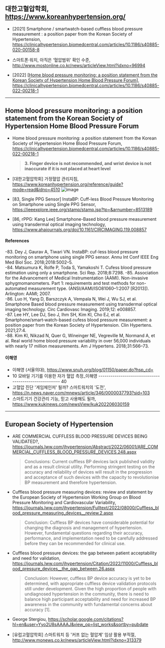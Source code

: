 


## 대한고혈압학회, https://www.koreanhypertension.org/
- [2021] Smartphone / smartwatch-based cuffless blood pressure measurement : a position paper from the Korean Society of Hypertension, https://clinicalhypertension.biomedcentral.com/articles/10.1186/s40885-020-00158-8
- 스마트폰·워치, 아직은 ‘혈압범위’ 확인 수준, http://www.mostonline.co.kr/news/articleView.html?idxno=96994

- [2022] [[Home blood pressure monitoring: a position statement from the Korean Society of Hypertension Home Blood Pressure Forum](https://github.com/Kwangkee/Digital-Healthcare/blob/main/Cuffless.md#home-blood-pressure-monitoring-a-position-statement-from-the-korean-society-of-hypertension-home-blood-pressure-forum)], https://clinicalhypertension.biomedcentral.com/articles/10.1186/s40885-022-00218-1




***

## Home blood pressure monitoring: a position statement from the Korean Society of Hypertension Home Blood Pressure Forum
- Home blood pressure monitoring: a position statement from the Korean Society of Hypertension Home Blood Pressure Forum, https://clinicalhypertension.biomedcentral.com/articles/10.1186/s40885-022-00218-1

  >**3. Finger device is not recommended, and wrist device is not inaccurate if it is not placed at heart level**

- [대한고혈압학회] 가정혈압 관리지침, https://www.koreanhypertension.org/reference/guide?mode=read&idno=4510
![image](https://user-images.githubusercontent.com/109835677/194841475-c1123e71-46d7-49cb-bbb5-d30df7fa2829.png)

- [83, Single PPG Sensor] InstaBP: Cuff-less Blood Pressure Monitoring on Smartphone using Single PPG Sensor, https://ieeexplore.ieee.org/stamp/stamp.jsp?tp=&arnumber=8513189
- [86, rPPG: Kang Lee] Smartphone-Based blood pressure measurement using transdermal optical imaging technology, https://www.ahajournals.org/doi/10.1161/CIRCIMAGING.119.008857

#### References
-83. Dey J, Gaurav A, Tiwari VN. InstaBP: cuf-less blood pressure monitoring on smartphone using single PPG sensor. Annu Int Conf IEEE Eng Med Biol Soc. 2018;2018:5002–5.  
-84. Matsumura K, Rolfe P, Toda S, Yamakoshi T. Cufess blood pressure estimation using only a smartphone. Sci Rep. 2018;8:7298.
-85. Association for the Advancement of Medical Instrumentation (AAMI). Non-invasive sphygmomanometers. Part 1: requirements and test methods for non-automated measurement type. (ANSI/AAMI/ISO81060–1:2007 [R2013]). Arlington: AAMI; 2007.  
-86. Luo H, Yang D, Barszczyk A, Vempala N, Wei J, Wu SJ, et al. Smartphone Based blood pressure measurement using transdermal optical imaging technology. Circ Cardiovasc Imaging. 2019;12: e008857.  
-87. Lee HY, Lee DJ, Seo J, Ihm SH, Kim KI, Cho EJ, et al. Smartphone/smart‑watch-based cufess blood pressure measurement: a position paper from the Korean Society of Hypertension. Clin Hypertens. 2021;27:4.  
-88. Kim KI, Nikzad N, Quer G, Wineinger NE, Vegreville M, Normand A, et al. Real world home blood pressure variability in over 56,000 individuals with nearly 17 million measurements. Am J Hypertens. 2018;31:566–73.  

#### 이해영
- 이해영 (서울의대), https://www.snuh.org/blog/01150/paper.do?hsp_cd=  
- 10	 모바일 기기를 이용한 자가 혈압 측정_이해영 ------------------------------------------------------- 40
- 고혈압 진단 '게임체인저' 될까? 스마트워치의 '도전', https://n.news.naver.com/mnews/article/346/0000037793?sid=103
- 스마트기기 건강관리 기능, 믿고 사용해도 될까, https://www.kukinews.com/newsView/kuk202206030159 

***

## European Society of Hypertension
- ARE COMMERCIAL CUFFLESS BLOOD PRESSURE DEVICES BEING VALIDATED?, https://journals.lww.com/jhypertension/Abstract/2022/06001/ARE_COMMERCIAL_CUFFLESS_BLOOD_PRESSURE_DEVICES.248.aspx
  >Conclusions: Current cuffless BP devices lack published validity and as a result clinical utility. Performing stringent testing on the accuracy and reliability of devices will result in the progression and acceptance of such devices with the capacity to revolutionise BP measurement and therefore hypertension.
- Cuffless blood pressure measuring devices: review and statement by the European Society of Hypertension Working Group on Blood Pressure Monitoring and Cardiovascular Variability, https://journals.lww.com/jhypertension/Fulltext/2022/08000/Cuffless_blood_pressure_measuring_devices__review.2.aspx
  >Conclusion: Cuffless BP devices have considerable potential for changing the diagnosis and management of hypertension. However, fundamental questions regarding their accuracy, performance, and implementation need to be carefully addressed before they can be recommended for clinical use.
- Cuffless blood pressure devices: the gap between patient acceptability and need for validation, https://journals.lww.com/jhypertension/Citation/2022/11000/Cuffless_blood_pressure_devices__the_gap_between.26.aspx
  >Conclusion: However, cuffless BP device accuracy is yet to be determined, with appropriate cuffless device validation protocols still under development. Given the high proportion of people with undiagnosed hypertension in the community, there is need to balance high participant acceptability and need for increased BP awareness in the community with fundamental concerns about accuracy [1].
- George Stergiou, https://scholar.google.com/citations?hl=en&user=Yyo2U8sAAAAJ&view_op=list_works&sortby=pubdate

- [유럽고혈압학회] 스마트워치 등 '커프 없는 혈압계' 임상 활용 부적절, http://www.monews.co.kr/news/articleView.html?idxno=313379
